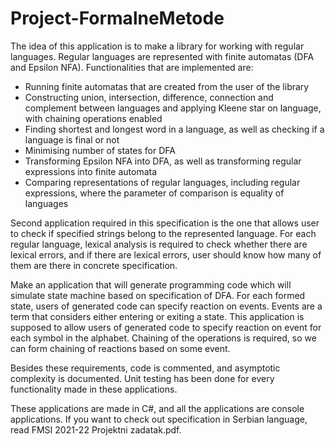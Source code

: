 # Project-FormalneMetode

The idea of this application is to make a library for working with regular languages. Regular languages are represented with finite automatas (DFA and Epsilon NFA). Functionalities that are implemented are:
-	Running finite automatas that are created from the user of the library
-	Constructing union, intersection, difference, connection and complement between languages and applying Kleene star on language, with chaining operations enabled
-	Finding shortest and longest word in a language, as well as checking if a language is final or not
-	Minimising number of states for DFA
-	Transforming Epsilon NFA into DFA, as well as transforming regular expressions into finite automata
-	Comparing representations of regular languages, including regular expressions, where the parameter of comparison is equality of languages

Second application required in this specification is the one that allows user to check if specified strings belong to the represented language. For each regular language, lexical analysis is required to check whether there are lexical errors, and if there are lexical errors, user should know how many of them are there in concrete specification.

Make an application that will generate programming code which will simulate state machine based on specification of DFA. For each formed state, users of generated code can specify reaction on events. Events are a term that considers either entering or exiting a state. This application is supposed to allow users of generated code to specify reaction on event for each symbol in the alphabet. Chaining of the operations is required, so we can form chaining of reactions based on some event.

Besides these requirements, code is commented, and asymptotic complexity is documented. Unit testing has been done for every functionality made in these applications.

These applications are made in C#, and all the applications are console applications.
If you want to check out specification in Serbian language, read FMSI 2021-22 Projektni zadatak.pdf.
